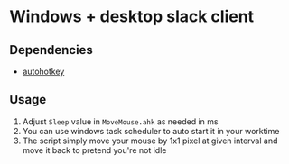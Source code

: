 # Windows + desktop slack client

## Dependencies
* [autohotkey](https://www.autohotkey.com/)

## Usage

1. Adjust `Sleep` value in `MoveMouse.ahk` as needed in ms
2. You can use windows task scheduler to auto start it in your worktime
3. The script simply move your mouse by 1x1 pixel at given interval and move it back to pretend you're not idle